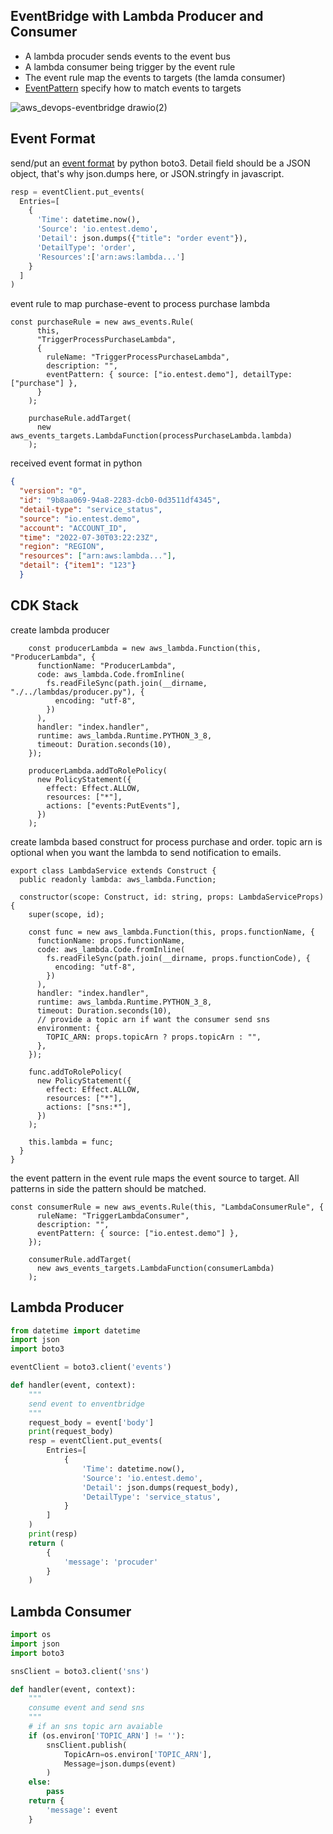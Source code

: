## EventBridge with Lambda Producer and Consumer 
  - A lambda procuder sends events to the event bus 
  - A lambda consumer being trigger by the event rule 
  - The event rule map the events to targets (the lamda consumer)
  - [EventPattern](https://docs.aws.amazon.com/eventbridge/latest/userguide/eb-event-patterns.html) specify how to match events to targets
  
  
 ![aws_devops-eventbridge drawio(2)](https://user-images.githubusercontent.com/20411077/181878378-fe5c6f7a-cbee-416a-9026-7796b9c9021f.png)


## Event Format 
send/put an [event format](https://docs.aws.amazon.com/eventbridge/latest/userguide/eb-events.html) by python boto3. Detail field should be a JSON object, that's why json.dumps here, or JSON.stringfy in javascript. 
```py
resp = eventClient.put_events(
  Entries=[
    {
      'Time': datetime.now(),
      'Source': 'io.entest.demo',
      'Detail': json.dumps({"title": "order event"}),
      'DetailType': 'order',
      'Resources':['arn:aws:lambda...']
    }
  ]
)
```

event rule to map purchase-event to process purchase lambda 
```tsx
const purchaseRule = new aws_events.Rule(
      this,
      "TriggerProcessPurchaseLambda",
      {
        ruleName: "TriggerProcessPurchaseLambda",
        description: "",
        eventPattern: { source: ["io.entest.demo"], detailType: ["purchase"] },
      }
    );

    purchaseRule.addTarget(
      new aws_events_targets.LambdaFunction(processPurchaseLambda.lambda)
    );
```

received event format in python 
```json 
{
  "version": "0", 
  "id": "9b8aa069-94a8-2283-dcb0-0d3511df4345", 
  "detail-type": "service_status", 
  "source": "io.entest.demo", 
  "account": "ACCOUNT_ID", 
  "time": "2022-07-30T03:22:23Z", 
  "region": "REGION", 
  "resources": ["arn:aws:lambda..."], 
  "detail": {"item1": "123"}
  }
```

## CDK Stack 
create lambda producer  
```tsx
    const producerLambda = new aws_lambda.Function(this, "ProducerLambda", {
      functionName: "ProducerLambda",
      code: aws_lambda.Code.fromInline(
        fs.readFileSync(path.join(__dirname, "./../lambdas/producer.py"), {
          encoding: "utf-8",
        })
      ),
      handler: "index.handler",
      runtime: aws_lambda.Runtime.PYTHON_3_8,
      timeout: Duration.seconds(10),
    });

    producerLambda.addToRolePolicy(
      new PolicyStatement({
        effect: Effect.ALLOW,
        resources: ["*"],
        actions: ["events:PutEvents"],
      })
    );
```

create lambda based construct for process purchase and order. topic arn is optional when you want the lambda to send notification to emails. 
```tsx
export class LambdaService extends Construct {
  public readonly lambda: aws_lambda.Function;

  constructor(scope: Construct, id: string, props: LambdaServiceProps) {
    super(scope, id);

    const func = new aws_lambda.Function(this, props.functionName, {
      functionName: props.functionName,
      code: aws_lambda.Code.fromInline(
        fs.readFileSync(path.join(__dirname, props.functionCode), {
          encoding: "utf-8",
        })
      ),
      handler: "index.handler",
      runtime: aws_lambda.Runtime.PYTHON_3_8,
      timeout: Duration.seconds(10),
      // provide a topic arn if want the consumer send sns
      environment: {
        TOPIC_ARN: props.topicArn ? props.topicArn : "",
      },
    });

    func.addToRolePolicy(
      new PolicyStatement({
        effect: Effect.ALLOW,
        resources: ["*"],
        actions: ["sns:*"],
      })
    );

    this.lambda = func;
  }
}
```

the event pattern in the event rule maps the event source to target. All patterns in side the pattern should be matched. 
```tsx
const consumerRule = new aws_events.Rule(this, "LambdaConsumerRule", {
      ruleName: "TriggerLambdaConsumer",
      description: "",
      eventPattern: { source: ["io.entest.demo"] },
    });

    consumerRule.addTarget(
      new aws_events_targets.LambdaFunction(consumerLambda)
    );
```

## Lambda Producer 
```py
from datetime import datetime
import json
import boto3

eventClient = boto3.client('events')

def handler(event, context):
    """
    send event to enventbridge 
    """
    request_body = event['body']
    print(request_body)
    resp = eventClient.put_events(
        Entries=[
            {
                'Time': datetime.now(),
                'Source': 'io.entest.demo',
                'Detail': json.dumps(request_body),
                'DetailType': 'service_status',
            }
        ]
    )
    print(resp)
    return (
        {
            'message': 'procuder'
        }
    )
```

## Lambda Consumer 

```py
import os
import json
import boto3

snsClient = boto3.client('sns')

def handler(event, context):
    """
    consume event and send sns
    """
    # if an sns topic arn avaiable
    if (os.environ['TOPIC_ARN'] != ''):
        snsClient.publish(
            TopicArn=os.environ['TOPIC_ARN'],
            Message=json.dumps(event)
        )
    else:
        pass
    return {
        'message': event
    }

```
